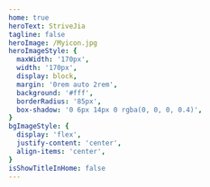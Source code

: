 ```yaml
---
home: true
heroText: StriveJia
tagline: false
heroImage: /Myicon.jpg
heroImageStyle: {
  maxWidth: '170px',
  width: '170px',
  display: block,
  margin: '0rem auto 2rem',
  background: '#fff',
  borderRadius: '85px',
  box-shadow: '0 6px 14px 0 rgba(0, 0, 0, 0.4)',
}
bgImageStyle: {
  display: 'flex',
  justify-content: 'center',
  align-items: 'center',
}
isShowTitleInHome: false
---
```

<NewFont/>
